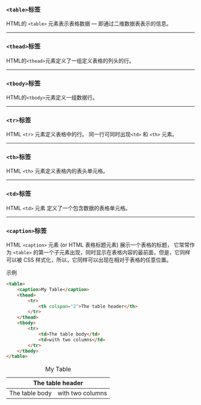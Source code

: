 ### `<table>`标签
HTML的 `<table>` 元素表示表格数据 — 即通过二维数据表表示的信息。

---

### `<thead>`标签
HTML的`<thead>`元素定义了一组定义表格的列头的行。

---

### `<tbody>`标签
HTML的`<tbody>`元素定义一组数据行。

---

### `<tr>`标签
HTML `<tr>` 元素定义表格中的行。 同一行可同时出现`<td>` 和 `<th>` 元素。

---

### `<th>`标签
HTML `<th>` 元素定义表格内的表头单元格。

---

### `<td>`标签
HTML `<td>` 元素 定义了一个包含数据的表格单元格。

---

### `<caption>`标签
HTML `<caption>` 元素 (or HTML 表格标题元素) 展示一个表格的标题， 它常常作为 `<table>` 的第一个子元素出现，同时显示在表格内容的最前面，但是，它同样可以被 CSS 样式化，所以，它同样可以出现在相对于表格的任意位置。

示例
```html
<table>
    <caption>My Table</caption>
    <thead>
        <tr>
            <th colspan="2">The table header</th>
        </tr>
    </thead>
    <tbody>
        <tr>
            <td>The table body</td>
            <td>with two columns</td>
        </tr>
    </tbody>
</table>
```

<table>
    <caption>My Table</caption>
    <thead>
        <tr>
            <th colspan="2">The table header</th>
        </tr>
    </thead>
    <tbody>
        <tr>
            <td>The table body</td>
            <td>with two columns</td>
        </tr>
    </tbody>
</table>
